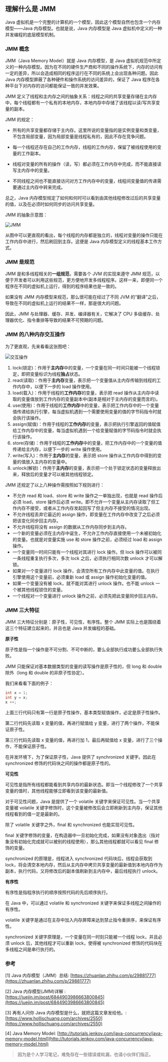 ## 理解什么是 JMM

Java 虚拟机是一个完整的计算机的一个模型，因此这个模型自然也包含一个内存模型——Java 内存模型。也就是说，Java 内存模型是 Java 虚拟机中定义的一种并发编程的底层模型机制。

### JMM 概念

JMM（Java Memory Model）就是 Java 内存模型，是 Java 虚拟机规范中所定义的一种内存模型。因为在不同的硬件生产商和不同的操作系统下，内存的访问有一定的差异，所以会造成相同的程序运行在不同的系统上会出现各种问题。因此 Java 内存模型屏蔽了各种硬件和操作系统的访问差异的，保证了 Java 程序在各种平台下对内存的访问都能保证一致的并发效果。

JMM 定义了线程和主内存之间的抽象关系：线程之间的共享变量存储在主内存中，每个线程都有一个私有的本地内存，本地内存中存储了该线程以读/写共享变量的副本。

JMM 的规定：  
- 所有的共享变量都存储于主内存。这里所说的变量指的是实例变量和类变量，不包含局部变量，因为局部变量是线程私有的，因此不存在竞争问题。

- 每一个线程还存在自己的工作内存，线程的工作内存，保留了被线程使用的变量的工作副本。

- 线程对变量的所有的操作（读，写）都必须在工作内存中完成，而不能直接读写主内存中的变量。

- 不同线程之间也不能直接访问对方工作内存中的变量，线程间变量值的传递需要通过主内存中转来完成。

总之，Java 内存模型规定了如何和何时可以看到由其他线程修改过后的共享变量的值，以及在必须时如何同步的访问共享变量。

JMM 的抽象示意图：

![JMM](https://img-blog.csdnimg.cn/20200506232135411.png?x-oss-process=image/watermark,type_ZmFuZ3poZW5naGVpdGk,shadow_10,text_aHR0cHM6Ly9ibG9nLmNzZG4ubmV0L29zY2hpbmFfNDE3OTA5MDU=,size_16,color_FFFFFF,t_70)

从图中可以更直观的看出，每个线程的内存都是独立的，线程对变量的操作只能在工作内存中进行，然后刷回到主存。这便是 Java 内存模型定义的线程基本工作方式。

### JMM 是规范
JMM 是和多线程相关的**一组规范**，需要各个 JVM 的实现来遵守 JMM 规范，以便于开发者可以利用这些规范，更方便地开发多线程程序。这样一来，即便同一个程序在不同的虚拟机上运行，得到的程序结果也是一致的。

如果没有 JMM 内存模型来规范，那么很可能在经过了不同 JVM 的“翻译”之后，导致在不同的虚拟机上运行的结果不一样，那是很大的问题。

因此，JMM 与处理器、缓存、并发、编译器有关，它解决了 CPU 多级缓存、处理器优化、指令重排等导致的结果不可预期的问题。

### JMM 的八种内存交互操作

为了更直观，先来看看这张图吧：

![交互操作](https://i.loli.net/2020/09/26/WpVvwd61PN4YboJ.png)

1. lock(锁定)：作用于**主内存**中的变量，一个变量在同一时间只能被一个线程锁定，即把变量标识为线程**独占**状态。
2. read(读取)：作用于**主内存**变量，表示把一个变量值从主内存传输到线程的工作内存中，以便下一步的 load 操作使用。
3. load(载入)：作用于线程的**工作内存**的变量，表示把 read 操作从主内存中读取的变量值放到工作内存的变量副本中(副本是相对于主内存的变量而言的)。
4. use(使用)：作用于线程的**工作内存**中的变量，表示把工作内存中的一个变量值传递给执行引擎，每当虚拟机遇到一个需要使用变量的值的字节码指令时就会执行该操作。
5. assign(赋值)：作用于线程的**工作内存**的变量，表示把执行引擎返回的值赋值给工作内存中的变量，每当虚拟机遇到一个给变量赋值的字节码指令时就会执行该操作。
6. store(存储)：作用于线程的**工作内存**中的变量，把工作内存中的一个变量的值传递给主内存，以便下一步的 write 操作使用。
7. write(写入)：作用于**主内存**的变量，表示把 store 操作从工作内存中得到的变量的值放入主内存的变量中。
8. unlock(解锁)：作用于**主内存**的变量，表示把一个处于锁定状态的变量释放出来，释放后的变量才可以被其他线程锁定。

JMM 还规定了以上八种操作需按照如下规则进行：
- 不允许 read 和 load、store 和 write 操作之一单独出现，也就是 read 操作后必须 load，store 操作后必须 write。即不允许一个变量从主内存读取了但工作内存不接受，或者从工作内存发起回写了但主内存不接受的情况出现。
- 不允许线程丢弃它最近的 assign 操作，即变量在工作内存中改变了之后必须把该变化同步回主内存。
- 不允许线程将没有 assign 的数据从工作内存同步到主内存。
- 一个新的变量必须在主内存中诞生，不允许工作内存直接使用一个未被初始化的变量。也就是对变量实施 use 和 store 操作之前，必须经过 load 和 assign 操作。
- 一个变量同一时间只能有一个线程对其进行 lock 操作。但 lock 操作可以被同一条线程重复执行多次，多次 lock 之后，必须执行相同次数 unlock 才可以解锁。
- 如果对一个变量进行 lock 操作，会清空所有工作内存中此变量的值。在执行引擎使用这个变量前，必须重新 load 或 assign 操作初始化变量的值。
- 如果一个变量没有被 lock，就不能对其进行 unlock 操作。也不能 unlock 一个被其他线程锁住的变量。
- 一个线程对一个变量进行 unlock 操作之前，必须先把此变量同步回主内存。

### JMM 三大特征

JMM 三大特征分别是：原子性，可见性，有序性。整个 JMM 实际上也是围绕着这三个特征建立起来的，并且也是 Java 并发编程的基础。

**原子性**

原子性是指一个操作是不可分割、不可中断的，要么全部执行成功要么全部执行失败。

JMM 只能保证对基本数据类型的变量的读写操作是原子性的，但 long 和 double 除外（long 和 double 的非原子性协定）。

我们来看看下面的例子：

```java
int x = 1;
int y = x;
x ++;
```
上面三行代码只有第一行是原子性操作，基本类型赋值操作，必定是原子性操作。

第二行代码先读取 x 变量的值，再进行赋值给 y 变量，进行了两个操作，不能保证原子性。

第三行代码先读取 x 变量的值，再进行加 1，最后再赋值给 x 变量，进行了三个操作，不能保证原子性。

在并发环境下，为了保证原子性，Java 提供了 synchronized 关键字。因此在 synchronized 修饰的代码块之间的操作都是原子性的。

**可见性**

可见性是指所有线程都能看到共享内存的最新状态。即当一个线程修改了一个共享变量的值时，其他线程能够立即看到该变量的最新值。

对于可见性问题，Java 是提供了一个 volatile 关键字来保证可见性。当一个共享变量被 volatile 关键字修饰时，这个变量被修改后会立即刷新到主内存，保证其他线程看到的值一定是最新的。

除了 volatile 关键字之外，final 和 synchronized 也能实现可见性。

final 关键字修饰的变量，在构造器中一旦初始化完成，如果没有对象逸出（指对象没有初始化完成就可以被别的线程使用），那么其他线程都就可以看见 final 修饰的变量。

synchronized 的原理是，线程进入 synchronized 代码块后，线程会获取到 lock，将会清空本地内存，然后从主内存中拷贝共享变量的最新值到本地内存作为副本，执行代码，又将修改后的副本值刷新到主内存中，最后线程执行 unlock。


**有序性**

有序性是指程序执行的顺序按照代码的先后顺序执行。

在 Java 中，可以通过 volatile 和 synchronized 关键字来保证多线程之间操作的有序性。

volatile 关键字是通过在主存中加入内存屏障来达到禁止指令重排序，来保证有序性。

synchronized 关键字原理是，一个变量在同一时刻只能被一个线程 lock，并且必须 unlock 后，其他线程才可以重新 lock，使得被 synchronized 修饰的代码块在多线程之间是串行执行的。

### 参考

[1] Java 内存模型（JMM）总结: [https://zhuanlan.zhihu.com/p/29881777](https://zhuanlan.zhihu.com/p/29881777)

[2] Java 内存模型(JMM)详解
: [https://juejin.im/post/6844903986663800845](https://juejin.im/post/6844903986663800845)

[3] 再有人问你 Java 内存模型是什么，就把这篇文章发给他。: [https://www.hollischuang.com/archives/2550](https://www.hollischuang.com/archives/2550)

[4] Java Memory Model: [http://tutorials.jenkov.com/java-concurrency/java-memory-model.html](http://tutorials.jenkov.com/java-concurrency/java-memory-model.html)


> 因为是个人学习笔记，难免存在一些错误或纰漏，也请小伙伴们指正。


